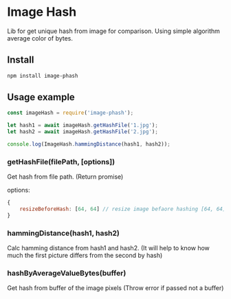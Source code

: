 # Image Hash

Lib for get unique hash from image for comparison. Using simple algorithm average color of bytes. 

## Install

```bash
npm install image-phash
```

## Usage example

```js
const imageHash = require('image-phash');

let hash1 = await imageHash.getHashFile('1.jpg');
let hash2 = await imageHash.getHashFile('2.jpg');

console.log(ImageHash.hammingDistance(hash1, hash2));
```

### getHashFile(filePath, [options])

Get hash from file path. (Return promise)

options:

```js
{
    resizeBeforeHash: [64, 64] // resize image befaore hashing [64, 64] by default
}
```

### hammingDistance(hash1, hash2)

Calc hamming distance from hash1 and hash2. (It will help to know how much the first picture differs from the second by hash)

### hashByAverageValueBytes(buffer)

Get hash from buffer of the image pixels (Throw error if passed not a buffer)